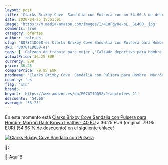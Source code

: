 ```yaml
---
layout: post
title: 'Clarks Brixby Cove  Sandalia con Pulsera con un 54.66 % de descuento'
date: 2020-04-25 18:51:01
image: 'https://m.media-amazon.com/images/I/418FgyUe-pL._SL400_.jpg'
comments: true
category: ofertas
author: 'tole.es'
slug: 'B078T1DQ58-es Clarks Brixby Cove Sandalia con Pulsera para Hombre Marrón...'
sku: 'B078T1DQ58-es'
tags: [ 'Calzado de trabajo para mujer','Calzado deportivo para hombre','Calzado sanitario y de hostelería para mujer','Chanclas y sandalias de piscina para hombre','Sandalias y chanclas para niña','Zapatillas y calzado deportivo para hombre','Zapatos','Zapatos para hombre','Zapatos para mujer','Zapatos para niñas pequeñas','Zapatos y complementos','Zuecos sanitarios y de hostelería para mujer','Zuecos y mules para hombre','sandalia', ]
actualPrice: 36.25 EUR
currency: EUR
price: 36.25
comparePrice: 79.95 EUR
prodname: 'Clarks Brixby Cove  Sandalia con Pulsera para Hombre  Marrón  Dark Brown Leather-   40 EU'
country: 'es'
flag: '🇪🇸'
brand: ''
buyurl: 'https://www.amazon.es/dp/B078T1DQ58/?tag=tolees-21'
descuento: '54.66'
average: '36.25'
---
```


En este momento está [Clarks Brixby Cove  Sandalia con Pulsera para Hombre  Marrón  Dark Brown Leather-   40 EU](https://www.amazon.es/dp/B078T1DQ58/?tag=tolees-21) a 36.25 EUR (original: 79.95 EUR) (54.66 %  de descuento) en el siguiente enlace!

[![Clarks Brixby Cove  Sandalia con Pulsera](https://m.media-amazon.com/images/I/418FgyUe-pL._SL400_.jpg)](https://www.amazon.es/dp/B078T1DQ58/?tag=tolees-21)

🔎:


[🛒 Aquí!!!](https://www.amazon.es/dp/B078T1DQ58/?tag=tolees-21)
